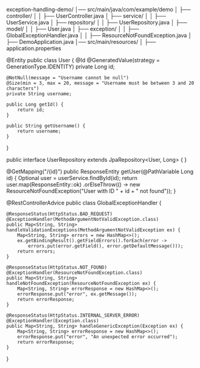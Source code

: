 exception-handling-demo/
│── src/main/java/com/example/demo
│   ├── controller/
│   │   ├── UserController.java
│   ├── service/
│   │   ├── UserService.java
│   ├── repository/
│   │   ├── UserRepository.java
│   ├── model/
│   │   ├── User.java
│   ├── exception/
│   │   ├── GlobalExceptionHandler.java
│   │   ├── ResourceNotFoundException.java
│   ├── DemoApplication.java
│── src/main/resources/
│   ├── application.properties




@Entity
public class User {
    @Id
    @GeneratedValue(strategy = GenerationType.IDENTITY)
    private Long id;

    @NotNull(message = "Username cannot be null")
    @Size(min = 3, max = 20, message = "Username must be between 3 and 20 characters")
    private String username;

    public Long getId() {
        return id;
    }

    public String getUsername() {
        return username;
    }
}

public interface UserRepository extends JpaRepository<User, Long> { }



@GetMapping("/{id}")
    public ResponseEntity<User> getUser(@PathVariable Long id) {
        Optional<User> user = userService.findById(id);
        return user.map(ResponseEntity::ok)
                   .orElseThrow(() -> new ResourceNotFoundException("User with ID " + id + " not found"));
    }




@RestControllerAdvice
public class GlobalExceptionHandler {

    @ResponseStatus(HttpStatus.BAD_REQUEST)
    @ExceptionHandler(MethodArgumentNotValidException.class)
    public Map<String, String> handleValidationExceptions(MethodArgumentNotValidException ex) {
        Map<String, String> errors = new HashMap<>();
        ex.getBindingResult().getFieldErrors().forEach(error ->
            errors.put(error.getField(), error.getDefaultMessage()));
        return errors;
    }

    @ResponseStatus(HttpStatus.NOT_FOUND)
    @ExceptionHandler(ResourceNotFoundException.class)
    public Map<String, String> handleNotFoundException(ResourceNotFoundException ex) {
        Map<String, String> errorResponse = new HashMap<>();
        errorResponse.put("error", ex.getMessage());
        return errorResponse;
    }

    @ResponseStatus(HttpStatus.INTERNAL_SERVER_ERROR)
    @ExceptionHandler(Exception.class)
    public Map<String, String> handleGenericException(Exception ex) {
        Map<String, String> errorResponse = new HashMap<>();
        errorResponse.put("error", "An unexpected error occurred");
        return errorResponse;
    }
}